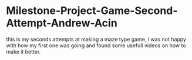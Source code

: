 # Milestone-Project-Game-Second-Attempt-Andrew-Acin


this is my seconds attempts at making a maze type game, i was not happy with how my first one was going and found some usefull videos on how to make it better.

